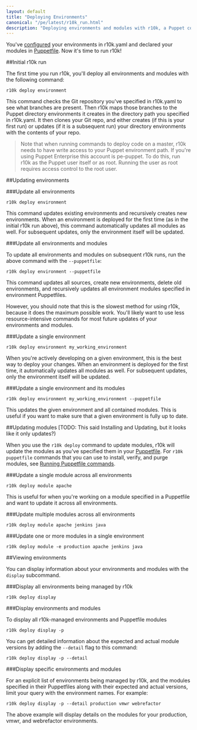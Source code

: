 ```yaml
---
layout: default
title: "Deploying Environments"
canonical: "/pe/latest/r10k_run.html"
description: "Deploying environments and modules with r10k, a Puppet code management tool."
---
```


[setup]: ./r10k_setup.html
[r10kyaml]: ./r10k_yaml.html
[puppetfile]: ./r10k_puppetfile.html
[running]: ./r10k_run.html
[reference]: ./r10k_reference.html
[r10kindex]: ./r10k.md

You've [configured][r10kyaml] your environments in r10k.yaml and declared your modules in [Puppetfile][puppetfile]. Now it's time to run r10k!

##Initial r10k run

The first time you run r10k, you'll deploy all environments and modules with the following command: 

~~~
r10k deploy environment
~~~

This command checks the Git repository you've specified in r10k.yaml to see what branches are present. Then r10k maps those branches to the Puppet directory environments it creates in the directory path you specified in r10k.yaml. It then clones your Git repo, and either creates (if this is your first run) or updates (if it is a subsequent run) your directory environments with the contents of your repo.

> Note that when running commands to deploy code on a master, r10k needs to have write access to your Puppet environment path. If you're using Puppet Enterprise this account is pe-puppet. To do this, run r10k as the Puppet user itself or as root. Running the user as root requires access control to the root user.

##Updating environments

###Update all environments

~~~
r10k deploy environment
~~~

This command updates existing environments and recursively creates new environments.
When an environment is deployed for the first time (as in the initial r10k run above), this command automatically updates all modules as well. For subsequent updates, only the environment itself will be updated.

###Update all environments and modules

To update all environments and modules on subsequent r10k runs, run the above command with the `--puppetfile`:

~~~
r10k deploy environment --puppetfile
~~~

This command updates all sources, create new environments, delete old environments, and recursively updates all environment modules specified in environment Puppetfiles.

However, you should note that this is the slowest method for using r10k, because it does the maximum possible work. You'll likely want to use less resource-intensive commands for most future updates of your environments and modules.

###Update a single environment

~~~
r10k deploy environment my_working_environment
~~~

When you're actively developing on a given environment, this is the best way to
deploy your changes. When an environment is deployed for the first
time, it automatically updates all modules as well. For subsequent updates,
only the environment itself will be updated.

###Update a single environment and its modules

~~~
r10k deploy environment my_working_environment --puppetfile
~~~

This updates the given environment and all contained modules. This is
useful if you want to make sure that a given environment is fully up to date.

##Updating modules [TODO: This said Installing and Updating, but it looks like it only updates?)

When you use the `r10k deploy` command to update modules, r10k will update the modules as you've specified them in your [Puppetfile](puppetfile). For `r10k puppetfile` commands that you can use to install, verify, and purge modules, see [Running Puppetfile commands](puppetfile#running-puppetfile-commands).

###Update a single module across all environments

~~~
r10k deploy module apache
~~~

This is useful for when you're working on a module specified in a Puppetfile and want to update it across all environments. 

###Update multiple modules across all environments

~~~
r10k deploy module apache jenkins java
~~~

###Update one or more modules in a single environment

~~~
r10k deploy module -e production apache jenkins java
~~~

##Viewing environments

You can display information about your environments and modules with the `display` subcommand.

###Display all environments being managed by r10k

~~~
r10k deploy display
~~~

###Display environments and modules 

To display all r10k-managed environments and Puppetfile modules

~~~
r10k deploy display -p
~~~

You can get detailed information about the expected and actual module versions by adding the `--detail` flag to this command: 

~~~
r10k deploy display -p --detail
~~~

###Display specific environments and modules

For an explicit list of environments being managed by r10k, and the modules specified in their Puppetfiles along with their expected and actual versions, limit your query with the environment names. For example: 

~~~
r10k deploy display -p --detail production vmwr webrefactor
~~~

The above example will display details on the modules for your production, vmwr, and webrefactor environments.
